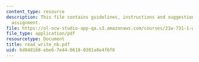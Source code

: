 ```yaml
---
content_type: resource
description: This file contains guidelines, instructions and suggestions for journal
  assignment.
file: https://ol-ocw-studio-app-qa.s3.amazonaws.com/courses/21w-731-1-writing-and-experience-exploring-self-in-society-spring-2004/6d048168ebe67e4406180381a8e4f6f8_read_write_nb.pdf
file_type: application/pdf
resourcetype: Document
title: read_write_nb.pdf
uid: 6d048168-ebe6-7e44-0618-0381a8e4f6f8
---
```

